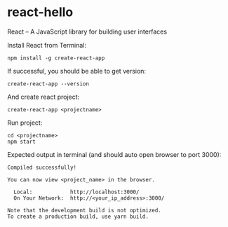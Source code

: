 # react-hello
React – A JavaScript library for building user interfaces

Install React from Terminal:

```
npm install -g create-react-app
```

If successful, you should be able to get version:

```
create-react-app --version
```

And create react project:

```
create-react-app <projectname>
```

Run project:

```
cd <projectname>
npm start
```

Expected output in terminal (and should auto open browser to port 3000):

```
Compiled successfully!

You can now view <project_name> in the browser.

  Local:            http://localhost:3000/
  On Your Network:  http://<your_ip_address>:3000/

Note that the development build is not optimized.
To create a production build, use yarn build.
```